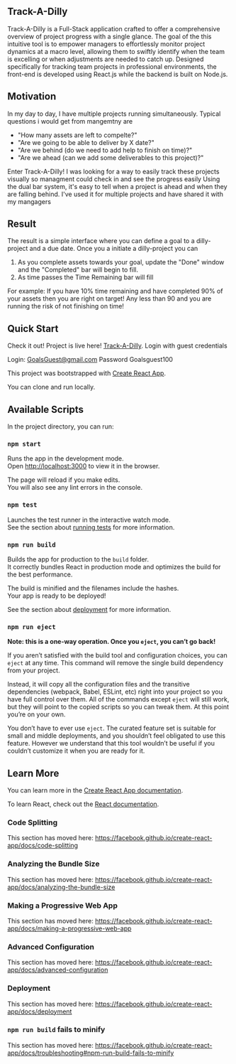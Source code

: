 ## Track-A-Dilly
Track-A-Dilly is a Full-Stack application crafted to offer a comprehensive overview of project progress with a single glance.
The goal of the this intuitive tool is to empower managers to effortlessly monitor project dynamics at a macro level, allowing them to swiftly identify when the team is excelling or when adjustments are needed to catch up. Designed specifically for tracking team projects in professional environments, the front-end is developed using React.js while the backend is built on Node.js.

## Motivation
In my day to day, I have multiple projects running simultaneously. 
Typical questions i would get from mangemtny are

* "How many assets are left to compelte?"
* "Are we going to be able to deliver by X date?"
* "Are we behind (do we need to add help to finish on time)?"
* "Are we ahead (can we add some deliverables to this project)?"

Enter Track-A-Dilly! I was looking for a way to easily track these projects visually so managment could check in and see the progress easily
Using the dual bar system, it's easy to tell when a project is ahead and when they are falling behind. I've used it for multiple projects and have shared it with my mangagers

## Result
The result is a simple interface where you can define a goal to a dilly-project and a due date.
Once you a initiate a dilly-project you can
1. As you complete assets towards your goal, update the "Done" window and the "Completed" bar will begin to fill.
2. As time passes the Time Remaining bar will fill

For example: If you have 10% time remaining and have completed 90% of your assets then you are right on target!
Any less than 90 and you are running the risk of not finishing on time!


## Quick Start
Check it out!
Project is live here! [Track-A-Dilly](https://track-a-dilly-773c65354f88.herokuapp.com/).
Login with guest credentials

Login: GoalsGuest@gmail.com
Password Goalsguest100

This project was bootstrapped with [Create React App](https://github.com/facebook/create-react-app).

You can clone and run locally.

## Available Scripts

In the project directory, you can run:

### `npm start`

Runs the app in the development mode.<br />
Open [http://localhost:3000](http://localhost:3000) to view it in the browser.

The page will reload if you make edits.<br />
You will also see any lint errors in the console.

### `npm test`

Launches the test runner in the interactive watch mode.<br />
See the section about [running tests](https://facebook.github.io/create-react-app/docs/running-tests) for more information.

### `npm run build`

Builds the app for production to the `build` folder.<br />
It correctly bundles React in production mode and optimizes the build for the best performance.

The build is minified and the filenames include the hashes.<br />
Your app is ready to be deployed!

See the section about [deployment](https://facebook.github.io/create-react-app/docs/deployment) for more information.

### `npm run eject`

**Note: this is a one-way operation. Once you `eject`, you can’t go back!**

If you aren’t satisfied with the build tool and configuration choices, you can `eject` at any time. This command will remove the single build dependency from your project.

Instead, it will copy all the configuration files and the transitive dependencies (webpack, Babel, ESLint, etc) right into your project so you have full control over them. All of the commands except `eject` will still work, but they will point to the copied scripts so you can tweak them. At this point you’re on your own.

You don’t have to ever use `eject`. The curated feature set is suitable for small and middle deployments, and you shouldn’t feel obligated to use this feature. However we understand that this tool wouldn’t be useful if you couldn’t customize it when you are ready for it.

## Learn More

You can learn more in the [Create React App documentation](https://facebook.github.io/create-react-app/docs/getting-started).

To learn React, check out the [React documentation](https://reactjs.org/).

### Code Splitting

This section has moved here: https://facebook.github.io/create-react-app/docs/code-splitting

### Analyzing the Bundle Size

This section has moved here: https://facebook.github.io/create-react-app/docs/analyzing-the-bundle-size

### Making a Progressive Web App

This section has moved here: https://facebook.github.io/create-react-app/docs/making-a-progressive-web-app

### Advanced Configuration

This section has moved here: https://facebook.github.io/create-react-app/docs/advanced-configuration

### Deployment

This section has moved here: https://facebook.github.io/create-react-app/docs/deployment

### `npm run build` fails to minify

This section has moved here: https://facebook.github.io/create-react-app/docs/troubleshooting#npm-run-build-fails-to-minify
